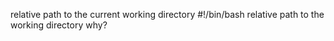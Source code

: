 relative path to the current working directory #!/bin/bash relative path to the working directory why?

